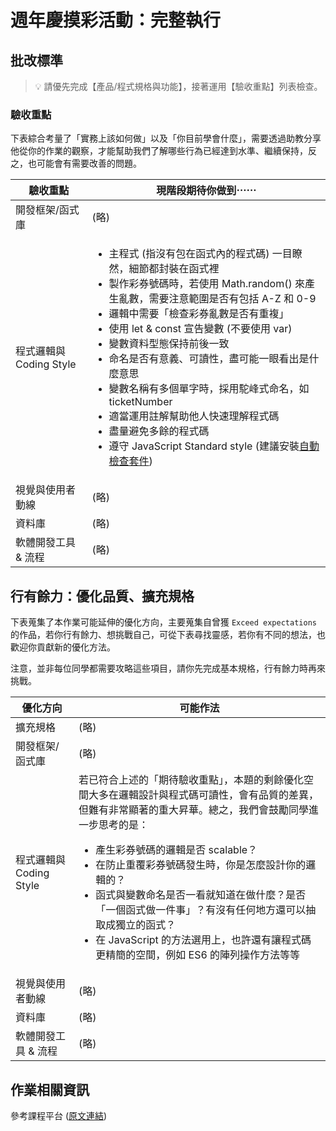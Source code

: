 # 週年慶摸彩活動：完整執行

## 批改標準

> 💡  請優先完成【產品/程式規格與功能】，接著運用【驗收重點】列表檢查。

### 驗收重點

下表綜合考量了「實務上該如何做」以及「你目前學會什麼」，需要透過助教分享他從你的作業的觀察，才能幫助我們了解哪些行為已經達到水準、繼續保持，反之，也可能會有需要改善的問題。

<table>
  <thead>
    <tr>
      <th>驗收重點</td>
      <th>現階段期待你做到⋯⋯</td>
    </tr>
  </thead>
  <tbody>
    <tr>
      <td>開發框架/函式庫</td>
      <td>(略)</td>
    </tr>
    <tr>
      <td>程式邏輯與 Coding Style</td>
      <td>
        <ul>
          <li>主程式 (指沒有包在函式內的程式碼) 一目瞭然，細節都封裝在函式裡</li>
          <li>製作彩券號碼時，若使用 Math.random() 來產生亂數，需要注意範圍是否有包括 A-Z 和 0-9</li>
          <li>邏輯中需要「檢查彩券亂數是否有重複」</li>
          <li>使用 let & const 宣告變數 (不要使用 var)</li>
          <li>變數資料型態保持前後一致</li>
          <li>命名是否有意義、可讀性，盡可能一眼看出是什麼意思</li>
          <li>變數名稱有多個單字時，採用駝峰式命名，如 ticketNumber</li>
          <li>適當運用註解幫助他人快速理解程式碼</li>
          <li>盡量避免多餘的程式碼</li>
          <li>遵守 JavaScript Standard style (建議安裝<a href="https://standardjs.com/index.html#install" target="_blank">自動檢查套件</a>)</li>
        </ul>
      </td>
    </tr>
      <tr>
      <td>視覺與使用者動線</td>
      <td>(略)</td>
    </tr>
    <tr>
      <td>資料庫</td>
      <td>(略)</td>
    </tr>
      <tr>
      <td>軟體開發工具 & 流程</td>
      <td>(略)</td>
    </tr>
  </tbody>
</table>

## 行有餘力：優化品質、擴充規格

下表蒐集了本作業可能延伸的優化方向，主要蒐集自曾獲 `Exceed expectations` 的作品，若你行有餘力、想挑戰自己，可從下表尋找靈感，若你有不同的想法，也歡迎你貢獻新的優化方法。

注意，並非每位同學都需要攻略這些項目，請你先完成基本規格，行有餘力時再來挑戰。

<table>
  <thead>
    <tr>
      <th>優化方向</td>
      <th>可能作法</td>
    </tr>
  </thead>
  <tbody>
    <tr>
      <td>擴充規格</td>
      <td>(略)</td>
    </tr>
    <tr>
      <td>開發框架/函式庫</td>
      <td>(略)</td>
    </tr>
    <tr>
      <td>程式邏輯與 Coding Style</td>
      <td>若已符合上述的「期待驗收重點」，本題的剩餘優化空間大多在邏輯設計與程式碼可讀性，會有品質的差異，但難有非常顯著的重大昇華。總之，我們會鼓勵同學進一步思考的是：
        <ul>
          <li>產生彩券號碼的邏輯是否 scalable？</li>
          <li>在防止重覆彩券號碼發生時，你是怎麼設計你的邏輯的？</li>
          <li>函式與變數命名是否一看就知道在做什麼？是否「一個函式做一件事」？有沒有任何地方還可以抽取成獨立的函式？</li>
          <li>在 JavaScript 的方法選用上，也許還有讓程式碼更精簡的空間，例如 ES6 的陣列操作方法等等</li>
        </ul>
      </td>
    </tr>
      <tr>
      <td>視覺與使用者動線</td>
      <td>(略)</td>
    </tr>
    <tr>
      <td>資料庫</td>
      <td>(略)</td>
    </tr>
      <tr>
      <td>軟體開發工具 & 流程</td>
      <td>(略)</td>
    </tr>
  </tbody>
</table>

## 作業相關資訊

參考課程平台 (<a href="https://lighthouse.alphacamp.co/courses/98/assignments/2963" target="_blank">原文連結</a>)
